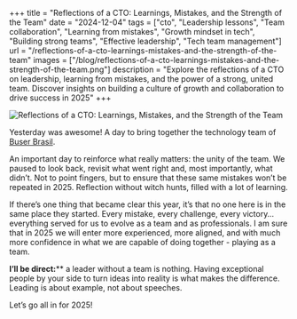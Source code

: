 +++
title = "Reflections of a CTO: Learnings, Mistakes, and the Strength of the Team"
date = "2024-12-04"
tags = ["cto", "Leadership lessons", "Team collaboration", "Learning from mistakes", "Growth mindset in tech", "Building strong teams", "Effective leadership", "Tech team management"]
url = "/reflections-of-a-cto-learnings-mistakes-and-the-strength-of-the-team"
images = ["/blog/reflections-of-a-cto-learnings-mistakes-and-the-strength-of-the-team.png"]
description = "Explore the reflections of a CTO on leadership, learning from mistakes, and the power of a strong, united team. Discover insights on building a culture of growth and collaboration to drive success in 2025"
+++

![Reflections of a CTO: Learnings, Mistakes, and the Strength of the Team](/blog/reflections-of-a-cto-learnings-mistakes-and-the-strength-of-the-team.png)

Yesterday was awesome! A day to bring together the technology team of [Buser Brasil](https://buser.com.br).

An important day to reinforce what really matters: the unity of the team. We paused to look back, revisit what went right and, most importantly, what didn’t. Not to point fingers, but to ensure that these same mistakes won’t be repeated in 2025. Reflection without witch hunts, filled with a lot of learning.

If there’s one thing that became clear this year, it’s that no one here is in the same place they started. Every mistake, every challenge, every victory… everything served for us to evolve as a team and as professionals. I am sure that in 2025 we will enter more experienced, more aligned, and with much more confidence in what we are capable of doing together - playing as a team.

**I’ll be direct:**** a leader without a team is nothing. Having exceptional people by your side to turn ideas into reality is what makes the difference. Leading is about example, not about speeches.

Let’s go all in for 2025!
